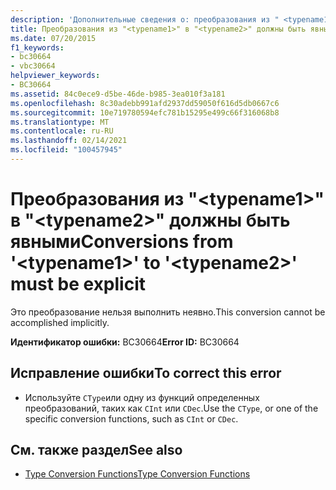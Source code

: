 ```yaml
---
description: 'Дополнительные сведения о: преобразования из " <typename1> " в " <typename2> " должны быть явными'
title: Преобразования из "<typename1>" в "<typename2>" должны быть явными
ms.date: 07/20/2015
f1_keywords:
- bc30664
- vbc30664
helpviewer_keywords:
- BC30664
ms.assetid: 84c0ece9-d5be-46de-b985-3ea010f3a181
ms.openlocfilehash: 8c30adebb991afd2937dd59050f616d5db0667c6
ms.sourcegitcommit: 10e719780594efc781b15295e499c66f316068b8
ms.translationtype: MT
ms.contentlocale: ru-RU
ms.lasthandoff: 02/14/2021
ms.locfileid: "100457945"
---
```

# <a name="conversions-from-typename1-to-typename2-must-be-explicit"></a><span data-ttu-id="9a306-103">Преобразования из "\<typename1>" в "\<typename2>" должны быть явными</span><span class="sxs-lookup"><span data-stu-id="9a306-103">Conversions from '\<typename1>' to '\<typename2>' must be explicit</span></span>

<span data-ttu-id="9a306-104">Это преобразование нельзя выполнить неявно.</span><span class="sxs-lookup"><span data-stu-id="9a306-104">This conversion cannot be accomplished implicitly.</span></span>  
  
 <span data-ttu-id="9a306-105">**Идентификатор ошибки:** BC30664</span><span class="sxs-lookup"><span data-stu-id="9a306-105">**Error ID:** BC30664</span></span>  
  
## <a name="to-correct-this-error"></a><span data-ttu-id="9a306-106">Исправление ошибки</span><span class="sxs-lookup"><span data-stu-id="9a306-106">To correct this error</span></span>  
  
- <span data-ttu-id="9a306-107">Используйте `CType`или одну из функций определенных преобразований, таких как `CInt` или `CDec`.</span><span class="sxs-lookup"><span data-stu-id="9a306-107">Use the `CType`, or one of the specific conversion functions, such as `CInt` or `CDec`.</span></span>  
  
## <a name="see-also"></a><span data-ttu-id="9a306-108">См. также раздел</span><span class="sxs-lookup"><span data-stu-id="9a306-108">See also</span></span>

- [<span data-ttu-id="9a306-109">Type Conversion Functions</span><span class="sxs-lookup"><span data-stu-id="9a306-109">Type Conversion Functions</span></span>](../language-reference/functions/type-conversion-functions.md)

